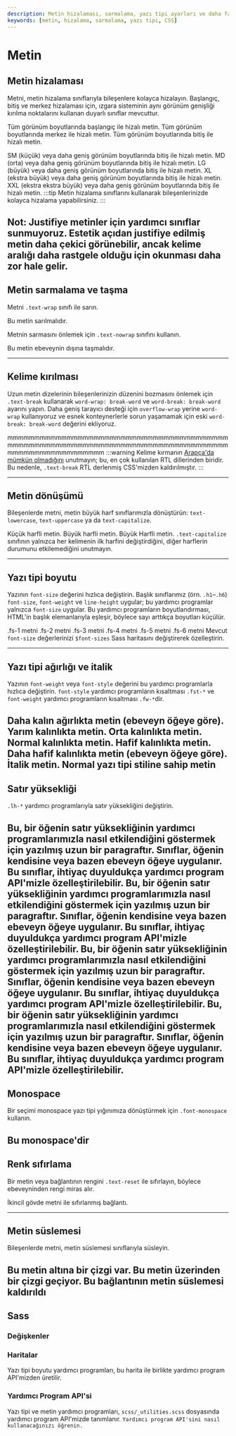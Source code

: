 ```yaml
---
description: Metin hizalaması, sarmalama, yazı tipi ayarları ve daha fazlasını kontrol etmek için kullanılabilecek çeşitli yardımcı programlar hakkında bilgi sağlar.
keywords: [metin, hizalama, sarmalama, yazı tipi, CSS]
---
```


# Metin

## Metin hizalaması

Metni, metin hizalama sınıflarıyla bileşenlere kolayca hizalayın. Başlangıç, bitiş ve merkez hizalaması için, ızgara sisteminin aynı görünüm genişliği kırılma noktalarını kullanan duyarlı sınıflar mevcuttur.


Tüm görünüm boyutlarında başlangıç ile hizalı metin.
Tüm görünüm boyutlarında merkez ile hizalı metin.
Tüm görünüm boyutlarında bitiş ile hizalı metin.

SM (küçük) veya daha geniş görünüm boyutlarında bitiş ile hizalı metin.
MD (orta) veya daha geniş görünüm boyutlarında bitiş ile hizalı metin.
LG (büyük) veya daha geniş görünüm boyutlarında bitiş ile hizalı metin.
XL (ekstra büyük) veya daha geniş görünüm boyutlarında bitiş ile hizalı metin.
XXL (ekstra ekstra büyük) veya daha geniş görünüm boyutlarında bitiş ile hizalı metin.
:::tip
Metin hizalama sınıflarını kullanarak bileşenlerinizde kolayca hizalama yapabilirsiniz. 
:::


Not: Justifiye metinler için yardımcı sınıflar sunmuyoruz. Estetik açıdan justifiye edilmiş metin daha çekici görünebilir, ancak kelime aralığı daha rastgele olduğu için okunması daha zor hale gelir.
---

## Metin sarmalama ve taşma

Metni `.text-wrap` sınıfı ile sarın.

  Bu metin sarılmalıdır.

Metnin sarmasını önlemek için `.text-nowrap` sınıfını kullanın.

  Bu metin ebeveynin dışına taşmalıdır.

---

## Kelime kırılması

Uzun metin dizelerinin bileşenlerinizin düzenini bozmasını önlemek için `.text-break` kullanarak `word-wrap: break-word` ve `word-break: break-word` ayarını yapın. Daha geniş tarayıcı desteği için `overflow-wrap` yerine `word-wrap` kullanıyoruz ve esnek konteynerlerle sorun yaşamamak için eski `word-break: break-word` değerini ekliyoruz.


mmmmmmmmmmmmmmmmmmmmmmmmmmmmmmmmmmmmmmmmmmmmmmmmmmmmmmmmmmmmmmmmmmmmmmmmmmmmmmmmmmmmmmmmmmmmmmmmmmmm
:::warning
Kelime kırmanın [Arapça'da mümkün olmadığını](https://rtlstyling.com/posts/rtl-styling#3.-line-break) unutmayın; bu, en çok kullanılan RTL dillerinden biridir. Bu nedenle, `.text-break` RTL derlenmiş CSS'mizden kaldırılmıştır.
:::

---

## Metin dönüşümü

Bileşenlerde metni, metin büyük harf sınıflarımızla dönüştürün: `text-lowercase`, `text-uppercase` ya da `text-capitalize`.


Küçük harfli metin.
Büyük harfli metin.
Büyük Harfli metin.
`.text-capitalize` sınıfının yalnızca her kelimenin ilk harfini değiştirdiğini, diğer harflerin durumunu etkilemediğini unutmayın.

---

## Yazı tipi boyutu

Yazının `font-size` değerini hızlıca değiştirin. Başlık sınıflarımız (örn. `.h1`–`.h6`) `font-size`, `font-weight` ve `line-height` uygular; bu yardımcı programlar yalnızca `font-size` uygular. Bu yardımcı programların boyutlandırması, HTML'in başlık elemanlarıyla eşleşir, böylece sayı arttıkça boyutları küçülür.


.fs-1 metni
.fs-2 metni
.fs-3 metni
.fs-4 metni
.fs-5 metni
.fs-6 metni
Mevcut `font-size` değerlerinizi `$font-sizes` Sass haritasını değiştirerek özelleştirin.

---

## Yazı tipi ağırlığı ve italik

Yazının `font-weight` veya `font-style` değerini bu yardımcı programlarla hızlıca değiştirin. `font-style` yardımcı programların kısaltması `.fst-*` ve `font-weight` yardımcı programların kısaltması `.fw-*`dir.


Daha kalın ağırlıkta metin (ebeveyn öğeye göre).
Yarım kalınlıkta metin.
Orta kalınlıkta metin.
Normal kalınlıkta metin.
Hafif kalınlıkta metin.
Daha hafif kalınlıkta metin (ebeveyn öğeye göre).
İtalik metin.
Normal yazı tipi stiline sahip metin
---

## Satır yüksekliği

`.lh-*` yardımcı programlarıyla satır yüksekliğini değiştirin.


Bu, bir öğenin satır yüksekliğinin yardımcı programlarımızla nasıl etkilendiğini göstermek için yazılmış uzun bir paragraftır. Sınıflar, öğenin kendisine veya bazen ebeveyn öğeye uygulanır. Bu sınıflar, ihtiyaç duyuldukça yardımcı program API'mizle özelleştirilebilir.
Bu, bir öğenin satır yüksekliğinin yardımcı programlarımızla nasıl etkilendiğini göstermek için yazılmış uzun bir paragraftır. Sınıflar, öğenin kendisine veya bazen ebeveyn öğeye uygulanır. Bu sınıflar, ihtiyaç duyuldukça yardımcı program API'mizle özelleştirilebilir.
Bu, bir öğenin satır yüksekliğinin yardımcı programlarımızla nasıl etkilendiğini göstermek için yazılmış uzun bir paragraftır. Sınıflar, öğenin kendisine veya bazen ebeveyn öğeye uygulanır. Bu sınıflar, ihtiyaç duyuldukça yardımcı program API'mizle özelleştirilebilir.
Bu, bir öğenin satır yüksekliğinin yardımcı programlarımızla nasıl etkilendiğini göstermek için yazılmış uzun bir paragraftır. Sınıflar, öğenin kendisine veya bazen ebeveyn öğeye uygulanır. Bu sınıflar, ihtiyaç duyuldukça yardımcı program API'mizle özelleştirilebilir.
---

## Monospace

Bir seçimi monospace yazı tipi yığınımıza dönüştürmek için `.font-monospace` kullanın.


Bu monospace'dir
---

## Renk sıfırlama

Bir metin veya bağlantının rengini `.text-reset` ile sıfırlayın, böylece ebeveyninden rengi miras alır.

  İkincil gövde metni ile sıfırlanmış bağlantı.

---

## Metin süslemesi

Bileşenlerde metni, metin süslemesi sınıflarıyla süsleyin.


Bu metin altına bir çizgi var.
Bu metin üzerinden bir çizgi geçiyor.
Bu bağlantının metin süslemesi kaldırıldı
---

## Sass

### Değişkenler

### Haritalar

Yazı tipi boyutu yardımcı programları, bu harita ile birlikte yardımcı program API'mizden üretilir.

### Yardımcı Program API'si

Yazı tipi ve metin yardımcı programları, `scss/_utilities.scss` dosyasında yardımcı program API'mizde tanımlanır. `Yardımcı program API'sini nasıl kullanacağınızı öğrenin.`

